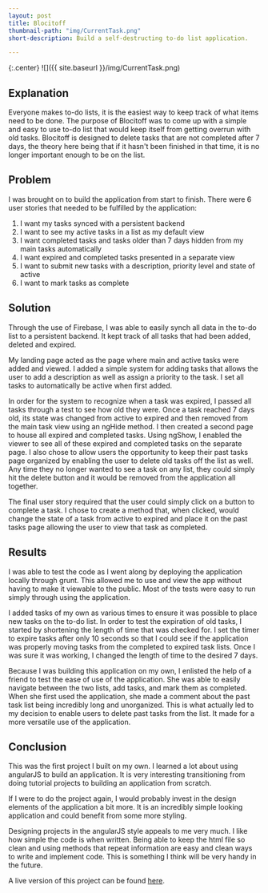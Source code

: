 ```yaml
---
layout: post
title: Blocitoff
thumbnail-path: "img/CurrentTask.png"
short-description: Build a self-destructing to-do list application.

---
```


{:.center}
![]({{ site.baseurl }}/img/CurrentTask.png)

## Explanation

Everyone makes to-do lists, it is the easiest way to keep track of what items need to be done. The purpose of Blocitoff was to come up with a simple and easy to use to-do list that would keep itself from getting overrun with old tasks. Blocitoff is designed to delete tasks that are not completed after 7 days, the theory here being that if it hasn't been finished in that time, it is no longer important enough to be on the list.

## Problem

I was brought on to build the application from start to finish. There were 6 user stories that needed to be fulfilled by the application:

1. I want my tasks synced with a persistent backend
2. I want to see my active tasks in a list as my default view
3. I want completed tasks and tasks older than 7 days hidden from my main tasks automatically
4. I want expired and completed tasks presented in a separate view
5. I want to submit new tasks with a description, priority level and state of active
6. I want to mark tasks as complete 

## Solution

Through the use of Firebase, I was able to easily synch all data in the to-do list to a persistent backend. It kept track of all tasks that had been added, deleted and expired.

My landing page acted as the page where main and active tasks were added and viewed. I added a simple system for adding tasks that allows the user to add a description as well as assign a priority to the task. I set all tasks to automatically be active when first added.

In order for the system to recognize when a task was expired, I passed all tasks through a test to see how old they were. Once a task reached 7 days old, its state was changed from active to expired and then removed from the main task view using an ngHide method. I then created a second page to house all expired and completed tasks. Using ngShow, I enabled the viewer to see all of these expired and completed tasks on the separate page. I also chose to allow users the opportunity to keep their past tasks page organized by enabling the user to delete old tasks off the list as well. Any time they no longer wanted to see a task on any list, they could simply hit the delete button and it would be removed from the application all together. 

The final user story required that the user could simply click on a button to complete a task. I chose to create a method that, when clicked, would change the state of a task from active to expired and place it on the past tasks page allowing the user to view that task as completed.

## Results

I was able to test the code as I went along by deploying the application locally through grunt. This allowed me to use and view the app without having to make it viewable to the public. Most of the tests were easy to run simply through using the application.

I added tasks of my own as various times to ensure it was possible to place new tasks on the to-do list. In order to test the expiration of old tasks, I started by shortening the length of time that was checked for. I set the timer to expire tasks after only 10 seconds so that I could see if the application was properly moving tasks from the completed to expired task lists. Once I was sure it was working, I changed the length of time to the desired 7 days.

Because I was building this application on my own, I enlisted the help of a friend to test the ease of use of the application. She was able to easily navigate between the two lists, add tasks, and mark them as completed. When she first used the application, she made a comment about the past task list being incredibly long and unorganized. This is what actually led to my decision to enable users to delete past tasks from the list. It made for a more versatile use of the application.

## Conclusion

This was the first project I built on my own. I learned a lot about using angularJS to build an application. It is very interesting transitioning from doing tutorial projects to building an application from scratch.

If I were to do the project again, I would probably invest in the design elements of the application a bit more. It is an incredibly simple looking application and could benefit from some more styling.

Designing projects in the angularJS style appeals to me very much. I like how simple the code is when written. Being able to keep the html file so clean and using methods that repeat information are easy and clean ways to write and implement code. This is something I think will be very handy in the future.

A live version of this project can be found <a href=katies-task-list.herokuapp.com>here</a>.
